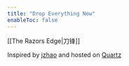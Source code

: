 ```yaml
---
title: "Drop Everything Now"
enableToc: false
---
```


[[The Razors Edge|刀锋]]

Inspired by [jzhao](https://jzhao.xyz/posts/networked-thought) and hosted on [Quartz](https://github.com/jackyzha0/quartz)
